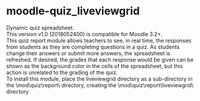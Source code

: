 # moodle-quiz_liveviewgrid
Dynamic quiz spreadsheet. <br />
This version v1.0 (2018052400) is compatible for Moodle 3.2+.<br />
This quiz report module allows teachers to see, in real time, the responses from students as they are completing questions in a quiz. As students change their answers or submit more answers, the spreadsheet is refreshed. If desired, the grades that each response would be given can be shown as the background color in the cells of the spreadsheet, but this action is unrelated to the grading of the quiz.<br />
To install this module, place the liveviewgrid directory as a sub-directory in the <your moodle site>\mod\quiz\report\ directory, creating the <your moodle site>\mod\quiz\report\liveviewgrid\ directory
